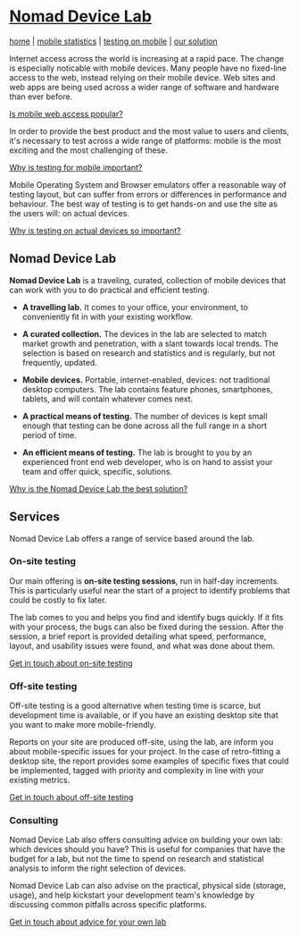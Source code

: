 # [Nomad Device Lab](index.md)

[home](index.md) | [mobile statistics](mobile-statistics.md) | [testing on mobile](testing-on-mobile.md) | [our solution](our-solution.md)

Internet access across the world is increasing at a rapid pace. The change is especially noticable with mobile devices. Many people have no fixed-line access to the web, instead relying on their mobile device. Web sites and web apps are being used across a wider range of software and hardware than ever before.

[Is mobile web access popular?](mobile-statistics.md)

In order to provide the best product and the most value to users and clients, it's necessary to test across a wide range of platforms: mobile is the most exciting and the most challenging of these.

[Why is testing for mobile important?](testing-on-mobile.md)

Mobile Operating System and Browser emulators offer a reasonable way of testing layout, but can suffer from errors or differences in performance and behaviour. The best way of testing is to get hands-on and use the site as the users will: on actual devices.

[Why is testing on actual devices so important?](our-solution.md#whytestonrealdevices)

## Nomad Device Lab

**Nomad Device Lab** is a traveling, curated, collection of mobile devices that can work with you to do practical and efficient testing.

* **A travelling lab.** It comes to your office, your environment, to conveniently fit in with your existing workflow.
* **A curated collection.** The devices in the lab are selected to match market growth and penetration, with a slant towards local trends. The selection is based on research and statistics and is regularly, but not frequently, updated.

* **Mobile devices.** Portable, internet-enabled, devices: not traditional desktop computers. The lab contains feature phones, smartphones, tablets, and will contain whatever comes next.

* **A practical means of testing.** The number of devices is kept small enough that testing can be done across all the full range in a short period of time.

* **An efficient means of testing.** The lab is brought to you by an experienced front end web developer, who is on hand to assist your team and offer quick, specific, solutions.

[Why is the Nomad Device Lab the best solution?](our-solution.md)


## Services

Nomad Device Lab offers a range of service based around the lab.

### On-site testing

Our main offering is **on-site testing sessions**, run in half-day increments. This is particularly useful near the start of a project to identify problems that could be costly to fix later.

The lab comes to you and helps you find and identify bugs quickly. If it fits with your process, the bugs can also be fixed during the session. After the session, a brief report is provided detailing what speed, performance, layout, and usability issues were found, and what was done about them.

[Get in touch about on-site testing](mailto:nomad@devicelab.co.za?subject=On-site%20testing)

### Off-site testing

Off-site testing is a good alternative when testing time is scarce, but development time is available, or if you have an existing desktop site that you want to make more mobile-friendly.

Reports on your site are produced off-site, using the lab, are inform you about mobile-specific issues for your project. In the case of retro-fitting a desktop site, the report provides some examples of specific fixes that could be implemented, tagged with priority and complexity in line with your existing metrics.

[Get in touch about off-site testing](mailto:nomad@devicelab.co.za?subject=Off-site%20testing)


### Consulting

Nomad Device Lab also offers consulting advice on building your own lab: which devices should you have?
This is useful for companies that have the budget for a lab, but not the time to spend on research and statistical analysis to inform the right selection of devices.

Nomad Device Lab can also advise on the practical, physical side (storage, usage), and help kickstart your development team's knowledge by discussing common pitfalls across specific platforms.

[Get in touch about advice for your own lab](mailto:nomad@devicelab.co.za?subject=Advice%20for%20my%20own%20lab)